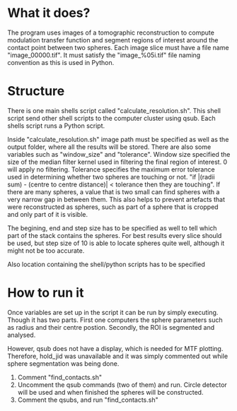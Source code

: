 # What it does?

The program uses images of a tomographic reconstruction to compute modulation transfer function and segment regions of interest around the contact point between two spheres. Each image slice must have a file name "image_00000.tif". It must satisfy the "image_%05i.tif" file naming convention as this is used in Python.

# Structure

There is one main shells script called "calculate_resolution.sh". This shell script send other shell scripts to the computer cluster using qsub. Each shells script  runs a Python script.

Inside "calculate_resolution.sh" image path must be specified as well as the output folder, where all the results will be stored. There are also some variables such as "window_size" and "tolerance". Window size specified the size of the median filter kernel used in filtering the final region of interest. 0 will apply no filtering. Tolerance specifies the maximum error tolerance used in determining whether two spheres are touching or not. "if |(radii sum) - (centre to centre distance)| < tolerance then they are touching". If there are many spheres, a value that is two small can find spheres with a very narrow gap in between them. This also helps to prevent artefacts that were reconstructed as spheres, such as part of a sphere that is cropped and only part of it is visible.

The begining, end and step size has to be specified as well to tell which part of the stack contains the spheres. For best results every slice should be used, but step size of 10 is able to locate spheres quite well, although it might not be too accurate.

Also location containing the shell/python scripts has to be specified

# How to run it

Once variables are set up in the script it can be run by simply executing. Though it has two parts. First one computers the sphere parameters such as radius and their centre postion. Secondly, the ROI is segmented and analysed.

However, qsub does not have a display, which is needed for MTF plotting. Therefore, hold_jid was unavailable and it was simply commented out while sphere segmentation was being done.

1. Comment "find_contacts.sh" 
2. Uncomment the qsub commands (two of them) and run. Circle detector will be used and when finished the spheres will be constructed.
3. Comment the qsubs, and run "find_contacts.sh"





